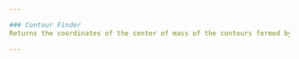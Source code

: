 ```yaml
---

### Contour Finder
Returns the coordinates of the center of mass of the contours formed by the buoys in the given image

---
```

